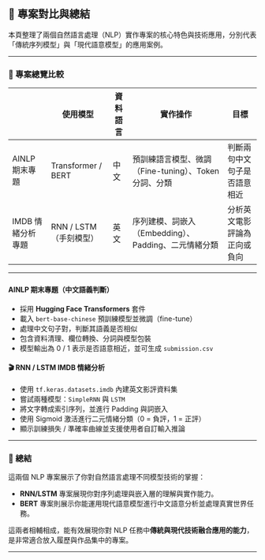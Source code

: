 ## 📌 專案對比與總結

本頁整理了兩個自然語言處理（NLP）實作專案的核心特色與技術應用，分別代表「傳統序列模型」與「現代語意模型」的應用案例。

---

### 🧠 專案總覽比較

|             | 使用模型             | 資料語言 | 實作操作                                         | 目標                        |
|------------------------|-----------------------|----------|----------------------------------------------------------|-------------------------------------|
| AINLP 期末專題          | Transformer / BERT    | 中文     | 預訓練語言模型、微調（Fine-tuning）、Token 分詞、分類           | 判斷兩句中文句子是否語意相近         |
| IMDB 情緒分析專題       | RNN / LSTM（手刻模型）| 英文     | 序列建模、詞嵌入（Embedding）、Padding、二元情緒分類            | 分析英文電影評論為正向或負向         |

---

###

####  AINLP 期末專題（中文語義判斷）

- 採用 **Hugging Face Transformers** 套件
- 載入 `bert-base-chinese` 預訓練模型並微調（fine-tune）
- 處理中文句子對，判斷其語義是否相似
- 包含資料清理、欄位轉換、分詞與模型包裝
- 模型輸出為 0 / 1 表示是否語意相近，並可生成 `submission.csv`

#### 🎬 RNN / LSTM IMDB 情緒分析

- 使用 `tf.keras.datasets.imdb` 內建英文影評資料集
- 嘗試兩種模型：`SimpleRNN` 與 `LSTM`
- 將文字轉成索引序列，並進行 Padding 與詞嵌入
- 使用 Sigmoid 激活進行二元情緒分類（0 = 負評，1 = 正評）
- 顯示訓練損失 / 準確率曲線並支援使用者自訂輸入推論

---

### 🧠 總結

這兩個 NLP 專案展示了你對自然語言處理不同模型技術的掌握：

- **RNN/LSTM** 專案展現你對序列處理與嵌入層的理解與實作能力。
- **BERT** 專案則展示你能運用現代語意模型進行中文語意分析並處理真實世界任務。

這兩者相輔相成，能有效展現你對 NLP 任務中**傳統與現代技術融合應用的能力**，是非常適合放入履歷與作品集中的專案。

---

